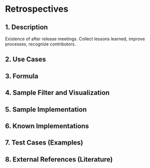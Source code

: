 # Retrospectives

## 1. Description
Existence of after release meetings. Collect lessons learned, improve processes, recognize contributors.

## 2. Use Cases

## 3. Formula

## 4. Sample Filter and Visualization

## 5. Sample Implementation

## 6. Known Implementations

## 7. Test Cases (Examples)

## 8. External References (Literature)

